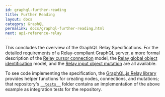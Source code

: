 ```yaml
---
id: graphql-further-reading
title: Further Reading
layout: docs
category: GraphQL
permalink: docs/graphql-further-reading.html
next: api-reference-relay
---
```


This concludes the overview of the GraphQL Relay Specifications. For the detailed requirements of a Relay-compliant GraphQL server, a more formal description of the [Relay cursor connection](../graphql/connections.htm) model, the [Relay global object identification](../graphql/objectidentification.htm) model, and the [Relay input object mutation](../graphql/mutations.htm) are all available.

To see code implementing the specification, the [GraphQL.js Relay library](https://github.com/graphql/graphql-relay-js) provides helper functions for creating nodes, connections, and mutations; that repository's [`__tests__`](https://github.com/graphql/graphql-relay-js/tree/master/src/__tests__) folder contains an implementation of the above example as integration tests for the repository.

